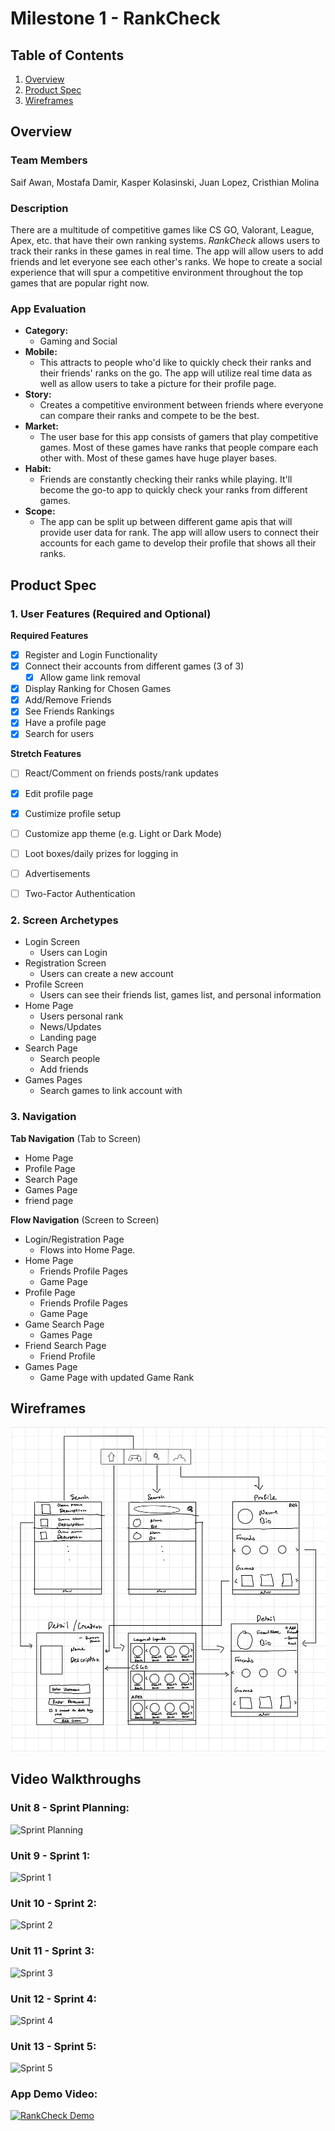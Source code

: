 # Milestone 1 - RankCheck

## Table of Contents

1. [Overview](#Overview)
1. [Product Spec](#Product-Spec)
1. [Wireframes](#Wireframes)

## Overview

### Team Members
Saif Awan, Mostafa Damir, Kasper Kolasinski, Juan Lopez, Cristhian Molina

### Description

There are a multitude of competitive games like CS GO, Valorant, League, Apex, etc. that have their own ranking systems. *RankCheck* allows users to track their ranks in these games in real time. The app will allow users to add friends and let everyone see each other's ranks. We hope to create a social experience that will spur a competitive environment throughout the top games that are popular right now.    

### App Evaluation

- **Category:**
    - Gaming and Social
- **Mobile:**
    - This attracts to people who'd like to quickly check their ranks and their friends' ranks on the go. The app will utilize real time data as well as allow users to take a picture for their profile page. 
- **Story:**
    - Creates a competitive environment between friends where everyone can compare their ranks and compete to be the best. 
- **Market:**
    - The user base for this app consists of gamers that play competitive games. Most of these games have ranks that people compare each other with. Most of these games have huge player bases. 
- **Habit:**
    - Friends are constantly checking their ranks while playing. It'll become the go-to app to quickly check your ranks from different games.
- **Scope:**
    - The app can be split up between different game apis that will provide user data for rank. The app will allow users to connect their accounts for each game to develop their profile that shows all their ranks.

## Product Spec

### 1. User Features (Required and Optional)

**Required Features**

- [x] Register and Login Functionality
- [x] Connect their accounts from different games (3 of 3)
    - [x] Allow game link removal
- [x] Display Ranking for Chosen Games
- [x] Add/Remove Friends
- [x] See Friends Rankings
- [x] Have a profile page
- [x] Search for users

**Stretch Features**

- [ ] React/Comment on friends posts/rank updates
- [x] Edit profile page
- [x] Custimize profile setup
- [ ] Customize app theme (e.g. Light or Dark Mode)
- [ ] Loot boxes/daily prizes for logging in 
- [ ] Advertisements 
- [ ] Two-Factor Authentication


### 2. Screen Archetypes

- Login Screen
    - Users can Login
- Registration Screen
    - Users can create a new account
- Profile Screen
    - Users can see their friends list, games list, and personal information
- Home Page
    - Users personal rank
    - News/Updates
    - Landing page
- Search Page
    - Search people 
    - Add friends
- Games Pages
    - Search games to link account with
### 3. Navigation

**Tab Navigation** (Tab to Screen)

* Home Page
* Profile Page
* Search Page
* Games Page
* friend page

**Flow Navigation** (Screen to Screen)

- Login/Registration Page
    - Flows into Home Page.
- Home Page
    - Friends Profile Pages
    - Game Page
- Profile Page
    - Friends Profile Pages
    - Game Page
- Game Search Page
    - Games Page
- Friend Search Page
    - Friend Profile
- Games Page
    - Game Page with updated Game Rank


## Wireframes
<img src="https://github.com/CS388Project/AndroidProject/blob/main/wireframe.png" width=600>

## Video Walkthroughs
### Unit 8 - Sprint Planning:
<img src='https://i.imgur.com/vj7z2r5.gif' title='Sprint Planning' width='' alt='Sprint Planning' />

### Unit 9 - Sprint 1:
<img src='https://i.imgur.com/XsFXsjR.gif' title='Sprint 1' width='' alt='Sprint 1' />

### Unit 10 - Sprint 2:
<img src='https://i.imgur.com/935X5qa.gif' title='Sprint 2' width='' alt='Sprint 2' />

### Unit 11 - Sprint 3:
<img src='https://i.imgur.com/jnMp1UE.gif' title='Sprint 3' width='' alt='Sprint 3' />

### Unit 12 - Sprint 4:
<img src='https://i.imgur.com/xuRWuw4.gif' title='Sprint 4' width='' alt='Sprint 4' />

### Unit 13 - Sprint 5:
<img src='https://i.imgur.com/otBUMcE.gif' title='Sprint 5' width='' alt='Sprint 5' />

### App Demo Video:
[![RankCheck Demo](https://img.youtube.com/vi/l92sjhMcy1Q/0.jpg)](https://youtu.be/l92sjhMcy1Q)
